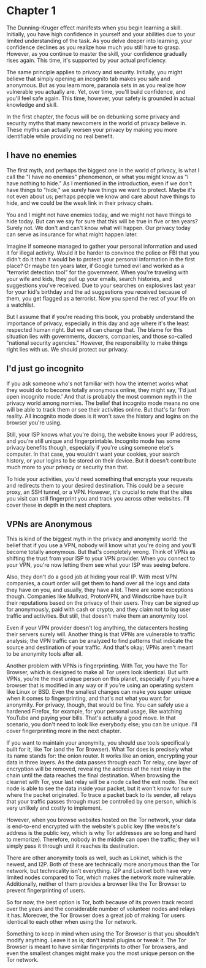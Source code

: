 # Chapter 1

The Dunning-Kruger effect manifests when you begin learning a skill. Initially, you have high confidence in yourself and your abilities due to your limited understanding of the task. As you delve deeper into learning, your confidence declines as you realize how much you still have to grasp. However, as you continue to master the skill, your confidence gradually rises again. This time, it's supported by your actual proficiency.

The same principle applies to privacy and security. Initially, you might believe that simply opening an incognito tab makes you safe and anonymous. But as you learn more, paranoia sets in as you realize how vulnerable you actually are. Yet, over time, you'll build confidence, and you'll feel safe again. This time, however, your safety is grounded in actual knowledge and skill.

In the first chapter, the focus will be on debunking some privacy and security myths that many newcomers in the world of privacy believe in. These myths can actually worsen your privacy by making you more identifiable while providing no real benefit.

## I have no enemies

The first myth, and perhaps the biggest one in the world of privacy, is what I call the "I have no enemies" phenomenon, or what you might know as "I have nothing to hide." As I mentioned in the introduction, even if we don't have things to "hide," we surely have things we want to protect. Maybe it's not even about us; perhaps people we know and care about have things to hide, and we could be the weak link in their privacy chain.

You and I might not have enemies today, and we might not have things to hide today. But can we say for sure that this will be true in five or ten years? Surely not. We don't and can't know what will happen. Our privacy today can serve as insurance for what might happen later.

Imagine if someone managed to gather your personal information and used it for illegal activity. Would it be harder to convince the police or FBI that you didn't do it than it would be to protect your personal information in the first place? Or maybe ten years later, if Google turned evil and worked as a "terrorist detection tool" for the government. When you're traveling with your wife and kids, they pull up your emails, search histories, and suggestions you've received. Due to your searches on explosives last year for your kid's birthday and the ad suggestions you received because of them, you get flagged as a terrorist. Now you spend the rest of your life on a watchlist.

But I assume that if you're reading this book, you probably understand the importance of privacy, especially in this day and age where it's the least respected human right. But we all can change that. The blame for this situation lies with governments, doxxers, companies, and those so-called "national security agencies." However, the responsibility to make things right lies with us. We should protect our privacy.

## I'd just go incognito

If you ask someone who's not familiar with how the internet works what they would do to become totally anonymous online, they might say, 'I'd just open incognito mode.' And that is probably the most common myth in the privacy world among normies. The belief that incognito mode means no one will be able to track them or see their activities online. But that's far from reality. All incognito mode does is it won't save the history and logins on the browser you're using. 

Still, your ISP knows what you're doing, the website knows your IP address, and you're still unique and fingerprintable. Incognito mode has some privacy benefits though, especially if you're using someone else's computer. In that case, you wouldn't want your cookies, your search history, or your logins to be stored on their device. But it doesn't contribute much more to your privacy or security than that.

To hide your activities, you'd need something that encrypts your requests and redirects them to your desired destination. This could be a secure proxy, an SSH tunnel, or a VPN. However, it's crucial to note that the sites you visit can still fingerprint you and track you across other websites. I'll cover these in depth in the next chapters.

## VPNs are Anonymous

This is kind of the biggest myth in the privacy and anonymity world: the belief that if you use a VPN, nobody will know what you're doing and you'll become totally anonymous. But that's completely wrong. Think of VPNs as shifting the trust from your ISP to your VPN provider. When you connect to your VPN, you're now letting them see what your ISP was seeing before.

Also, they don't do a good job at hiding your real IP. With most VPN companies, a court order will get them to hand over all the logs and data they have on you, and usually, they have a lot. There are some exceptions though. Companies like Mullvad, ProtonVPN, and Windscribe have built their reputations based on the privacy of their users. They can be signed up for anonymously, paid with cash or crypto, and they claim not to log user traffic and activities. But still, that doesn't make them an anonymity tool.

Even if your VPN provider doesn't log anything, the datacenters hosting their servers surely will. Another thing is that VPNs are vulnerable to traffic analysis; the VPN traffic can be analyzed to find patterns that indicate the source and destination of your traffic. And that's okay; VPNs aren't meant to be anonymity tools after all.

Another problem with VPNs is fingerprinting. With Tor, you have the Tor Browser, which is designed to make all Tor users look identical. But with VPNs, you're the most unique person on this planet, especially if you have a browser that is modified in any way or if you're using an operating system like Linux or BSD. Even the smallest changes can make you super unique when it comes to fingerprinting, and that's not what you want for anonymity. For privacy, though, that would be fine. You can safely use a hardened Firefox, for example, for your personal usage, like watching YouTube and paying your bills. That's actually a good move. In that scenario, you don't need to look like everybody else; you can be unique. I'll cover fingerprinting more in the next chapter.

If you want to maintain your anonymity, you should use tools specifically built for it, like Tor (and the Tor Browser). What Tor does is precisely what its name stands for: the onion router. It works like an onion, encrypting your data in three layers. As the data passes through each Tor relay, one layer of encryption will be removed, revealing the address of the next relay in the chain until the data reaches the final destination. When browsing the clearnet with Tor, your last relay will be a node called the exit node. The exit node is able to see the data inside your packet, but it won't know for sure where the packet originated. To trace a packet back to its sender, all relays that your traffic passes through must be controlled by one person, which is very unlikely and costly to implement.

However, when you browse websites hosted on the Tor network, your data is end-to-end encrypted with the website's public key (the website's address is the public key, which is why Tor addresses are so long and hard to memorize). Therefore, nobody in the middle can open the traffic; they will simply pass it through until it reaches its destination.

There are other anonymity tools as well, such as Lokinet, which is the newest, and I2P. Both of these are technically more anonymous than the Tor network, but technicality isn't everything. I2P and Lokinet both have very limited nodes compared to Tor, which makes the network more vulnerable. Additionally, neither of them provides a browser like the Tor Browser to prevent fingerprinting of users.

So for now, the best option is Tor, both because of its proven track record over the years and the considerable number of volunteer nodes and relays it has. Moreover, the Tor Browser does a great job of making Tor users identical to each other when using the Tor network.

Something to keep in mind when using the Tor Browser is that you shouldn't modify anything. Leave it as is; don't install plugins or tweak it. The Tor Browser is meant to have similar fingerprints to other Tor browsers, and even the smallest changes might make you the most unique person on the Tor network.
